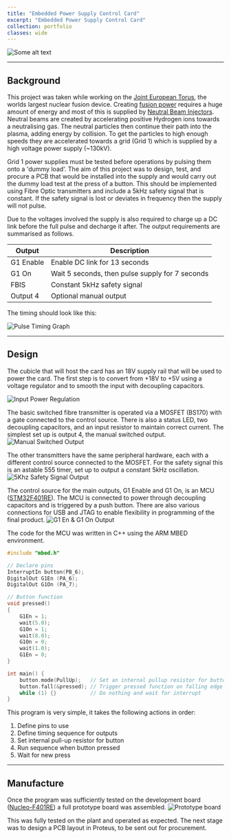 ```yaml
---
title: "Embedded Power Supply Control Card"
excerpt: "Embedded Power Supply Control Card"
collection: portfolio
classes: wide
---
```


<img src="{{ site.url }}{{ site.baseurl }}/assets/images/p1-cover.PNG" alt="Some alt text">

---

## Background

This project was taken while working on the [Joint European Torus](https://en.wikipedia.org/wiki/Joint_European_Torus), the worlds largest nuclear fusion device. Creating [fusion power](https://en.wikipedia.org/wiki/Fusion_power) requires a huge amount of energy and most of this is supplied by [Neutral Beam Injectors](https://en.wikipedia.org/wiki/Neutral_beam_injection). Neutral beams are created by accelerating positive Hydrogen ions towards a neutralising gas. The neutral particles then continue their path into the plasma, adding energy by collision. To get the particles to high enough speeds they are accelerated towards a grid (Grid 1) which is supplied by a high voltage power supply (~130kV).  

Grid 1 power supplies must be tested before operations by pulsing them onto a 'dummy load'. The aim of this project was to design, test, and procure a PCB that would be installed into the supply and would carry out the dummy load test at the press of a button. This should be implemented using Fibre Optic transmitters and include a 5kHz safety signal that is constant. If the safety signal is lost or deviates in frequency then the supply will not pulse. 

Due to the voltages involved the supply is also required to charge up a DC link before the full pulse and decharge it after. The output requirements are summarised as follows.

|Output|Description|
|----------|----------|
|G1 Enable|Enable DC link for 13 seconds|
|G1 On|Wait 5 seconds, then pulse supply for 7 seconds|
|FBIS|Constant 5kHz safety signal|
|Output 4|Optional manual output|

The timing should look like this:

<img src="{{ site.url }}{{ site.baseurl }}/assets/images/p1-timing.jpg" alt="Pulse Timing Graph">

---

## Design
The cubicle that will host the card has an 18V supply rail that will be used to power the card. The first step is to convert from +18V to +5V using a voltage regulator and to smooth the input with decoupling capacitors. 

<img src="{{ site.url }}{{ site.baseurl }}/assets/images/p1-regulation.PNG" alt="Input Power Regulation">

The basic switched fibre transmitter is operated via a MOSFET (BS170) with a gate connected to the control source. There is also a status LED, two decoupling capacitors, and an input resistor to maintain correct current. The simplest set up is output 4, the manual switched output.
<img src="{{ site.url }}{{ site.baseurl }}/assets/images/p1-manual.PNG" alt="Manual Switched Output">

The other transmitters have the same peripheral hardware, each with a different control source connected to the MOSFET. For the safety signal this is an astable 555 timer, set up to output a constant 5kHz oscillation. 
<img src="{{ site.url }}{{ site.baseurl }}/assets/images/p1-FBIS.PNG" alt="5Khz Safety Signal Output">

The control source for the main outputs, G1 Enable and G1 On, is an MCU ([STM32F401RE](https://www.st.com/en/microcontrollers/stm32f401re.html)). The MCU is connected to power through decoupling capacitors and is triggered by a push button. There are also various connections for USB and JTAG to enable flexibility in programming of the final product.
<img src="{{ site.url }}{{ site.baseurl }}/assets/images/p1-main.PNG" alt="G1 En & G1 On Output">

The code for the MCU was written in C++ using the ARM MBED environment. 
```cpp
#include "mbed.h"

// Declare pins
InterruptIn button(PB_6);  
DigitalOut G1En (PA_6);
DigitalOut G1On (PA_7);

// Button function
void pressed()
{
    G1En = 1; 
    wait(5.0);
    G1On = 1;
    wait(8.0);
    G1On = 0;
    wait(1.0);
    G1En = 0;
}

int main() {
    button.mode(PullUp);   // Set an internal pullup resistor for button
    button.fall(&pressed); // Trigger pressed function on falling edge
    while (1) {}           // Do nothing and wait for interrupt
}
```
This program is very simple, it takes the following actions in order:
1. Define pins to use
2. Define timing sequence for outputs
3. Set internal pull-up resistor for button
4. Run sequence when button pressed
5. Wait for new press

---

## Manufacture
Once the program was sufficiently tested on the development board ([Nucleo-F401RE](https://www.st.com/en/evaluation-tools/nucleo-f401re.html)) a full prototype board was assembled. 
<img src="{{ site.url }}{{ site.baseurl }}/assets/images/p1-prototype.jpg" alt="Prototype board">

This was fully tested on the plant and operated as expected. The next stage was to design a PCB layout in Proteus, to be sent out for procurement.

